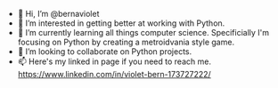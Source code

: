 - 👋 Hi, I’m @bernaviolet
- 👀 I’m interested in getting better at working with Python. 
- 🌱 I’m currently learning all things computer science. Specificially I'm focusing on Python by creating a metroidvania style game. 
- 💞️ I’m looking to collaborate on Python projects. 
- 📫 Here's my linked in page if you need to reach me. https://www.linkedin.com/in/violet-bern-173727222/

<!---
bernaviolet/bernaviolet is a ✨ special ✨ repository because its `README.md` (this file) appears on your GitHub profile.
You can click the Preview link to take a look at your changes.
--->
